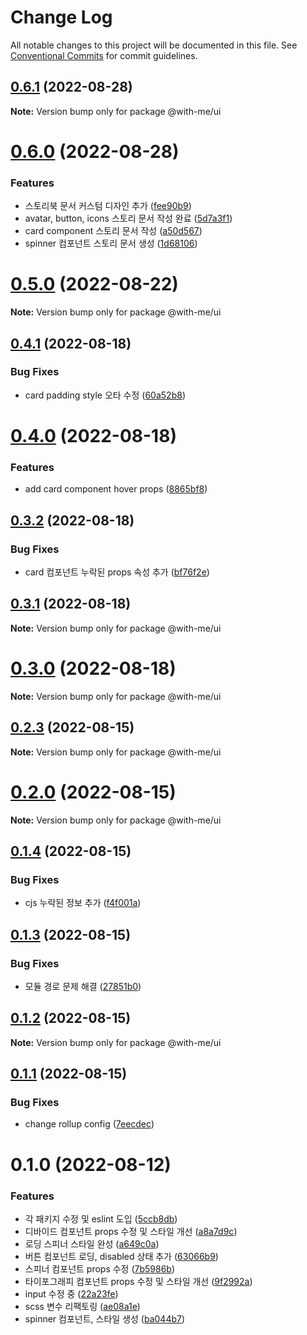 # Change Log

All notable changes to this project will be documented in this file.
See [Conventional Commits](https://conventionalcommits.org) for commit guidelines.

## [0.6.1](https://github.com/Team-WithMe/WithMe_UI/compare/v0.6.0...v0.6.1) (2022-08-28)

**Note:** Version bump only for package @with-me/ui





# [0.6.0](https://github.com/Team-WithMe/WithMe_UI/compare/v0.5.0...v0.6.0) (2022-08-28)


### Features

* 스토리북 문서 커스텀 디자인 추가 ([fee90b9](https://github.com/Team-WithMe/WithMe_UI/commit/fee90b9ad4106aef7c40c984f923600df15c6a66))
* avatar, button, icons 스토리 문서 작성 완료 ([5d7a3f1](https://github.com/Team-WithMe/WithMe_UI/commit/5d7a3f1d626900f5f3be9b1a9ab641f853abc8b7))
* card component 스토리 문서 작성 ([a50d567](https://github.com/Team-WithMe/WithMe_UI/commit/a50d567253dcd5ae84681fa55a18b482670e265f))
* spinner 컴포넌트 스토리 문서 생성 ([1d68106](https://github.com/Team-WithMe/WithMe_UI/commit/1d68106e45e7ea8f21ea54a5969ec7971f844a3d))





# [0.5.0](https://github.com/Team-WithMe/WithMe_UI/compare/v0.4.1...v0.5.0) (2022-08-22)

**Note:** Version bump only for package @with-me/ui





## [0.4.1](https://github.com/Team-WithMe/WithMe_UI/compare/v0.4.0...v0.4.1) (2022-08-18)


### Bug Fixes

* card padding style 오타 수정 ([60a52b8](https://github.com/Team-WithMe/WithMe_UI/commit/60a52b8bd1fcbac9bbec808f7ec3254e79fa0e23))





# [0.4.0](https://github.com/Team-WithMe/WithMe_UI/compare/v0.3.2...v0.4.0) (2022-08-18)


### Features

* add card component hover props ([8865bf8](https://github.com/Team-WithMe/WithMe_UI/commit/8865bf81872b2a67fe060b935f56bdcadbecfc41))





## [0.3.2](https://github.com/Team-WithMe/WithMe_UI/compare/v0.3.1...v0.3.2) (2022-08-18)


### Bug Fixes

* card 컴포넌트 누락된 props 속성 추가 ([bf76f2e](https://github.com/Team-WithMe/WithMe_UI/commit/bf76f2ebdd19b54afa009743024c657651006f9f))





## [0.3.1](https://github.com/Team-WithMe/WithMe_UI/compare/v0.3.0...v0.3.1) (2022-08-18)

**Note:** Version bump only for package @with-me/ui





# [0.3.0](https://github.com/Team-WithMe/WithMe_UI/compare/v0.2.3...v0.3.0) (2022-08-18)

**Note:** Version bump only for package @with-me/ui





## [0.2.3](https://github.com/Team-WithMe/WithMe_UI/compare/v0.2.2...v0.2.3) (2022-08-15)

**Note:** Version bump only for package @with-me/ui





# [0.2.0](https://github.com/Team-WithMe/WithMe_UI/compare/v0.1.4...v0.2.0) (2022-08-15)

**Note:** Version bump only for package @with-me/ui





## [0.1.4](https://github.com/Team-WithMe/WithMe_UI/compare/v0.1.3...v0.1.4) (2022-08-15)


### Bug Fixes

* cjs 누락된 정보 추가 ([f4f001a](https://github.com/Team-WithMe/WithMe_UI/commit/f4f001a9cb7125d32708d2a73c6d7c4a337ee63e))





## [0.1.3](https://github.com/Team-WithMe/WithMe_UI/compare/v0.1.2...v0.1.3) (2022-08-15)


### Bug Fixes

* 모듈 경로 문제 해결 ([27851b0](https://github.com/Team-WithMe/WithMe_UI/commit/27851b0fb1bc562912e301476e53ba946815a2b8))





## [0.1.2](https://github.com/Team-WithMe/WithMe_UI/compare/v0.1.1...v0.1.2) (2022-08-15)

**Note:** Version bump only for package @with-me/ui





## [0.1.1](https://github.com/Team-WithMe/WithMe_UI/compare/v0.1.0...v0.1.1) (2022-08-15)


### Bug Fixes

* change rollup config ([7eecdec](https://github.com/Team-WithMe/WithMe_UI/commit/7eecdec4fdb59fda13b8a43198bac885d6fec3b0))





# 0.1.0 (2022-08-12)


### Features

* 각 패키지 수정 및 eslint 도입 ([5ccb8db](https://github.com/Team-WithMe/WithMe_UI/commit/5ccb8dba4c063a20c03d7dd71c727dec0b3a00ea))
* 디바이드 컴포넌트 props 수정 및 스타일 개선 ([a8a7d9c](https://github.com/Team-WithMe/WithMe_UI/commit/a8a7d9cb918fa53a00ff92b6086db0145d1322cb))
* 로딩 스피너 스타일 완성 ([a649c0a](https://github.com/Team-WithMe/WithMe_UI/commit/a649c0a748f322f16c6796e05003a814ff01f216))
* 버튼 컴포넌트 로딩, disabled 상태 추가 ([63066b9](https://github.com/Team-WithMe/WithMe_UI/commit/63066b9bceb06f5a1d033d6aa5c182ac8d518b3c))
* 스피너 컴포넌트 props 수정 ([7b5986b](https://github.com/Team-WithMe/WithMe_UI/commit/7b5986b89689c4cc63aa2ad6da759745d9d09ac5))
* 타이포그래피 컴포넌트 props 수정 및 스타일 개선 ([9f2992a](https://github.com/Team-WithMe/WithMe_UI/commit/9f2992a6403d792bfe27d64d46e750965db5651b))
* input 수정 중 ([22a23fe](https://github.com/Team-WithMe/WithMe_UI/commit/22a23fea841a2aef0aa72e099c37f5a475747a81))
* scss 변수 리팩토링 ([ae08a1e](https://github.com/Team-WithMe/WithMe_UI/commit/ae08a1e94fe5b6e9006af76002a751064f246067))
* spinner 컴포넌트, 스타일 생성 ([ba044b7](https://github.com/Team-WithMe/WithMe_UI/commit/ba044b768656174da0d2132655b8ef07a098156f))
